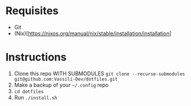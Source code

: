 # Requisites

- Git
- (Nix)[https://nixos.org/manual/nix/stable/installation/installation]

# Instructions

1. Clone this repo WITH SUBMODULES `git clone --recurse-submodules git@github.com:Vassili-Dev/dotfiles.git` 
2. Make a backup of your `~/.config` repo
3. `cd dotfiles`
4. Run `./install.sh`
